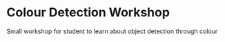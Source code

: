 # Colour Detection Workshop
Small workshop for student to learn about object detection through colour
